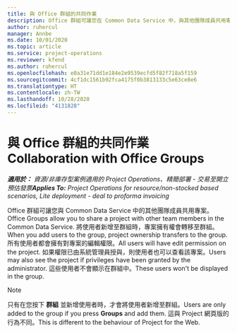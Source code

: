 ```yaml
---
title: 與 Office 群組的共同作業
description: Office 群組可讓您在 Common Data Service 中，與其他團隊成員共用專案。
author: ruhercul
manager: Annbe
ms.date: 10/01/2020
ms.topic: article
ms.service: project-operations
ms.reviewer: kfend
ms.author: ruhercul
ms.openlocfilehash: e0a31e71dd1e184e2e9539ecfd5f82f718a5f159
ms.sourcegitcommit: 4cf1dc1561b92fca4175f0b3813133c5e63ce8e6
ms.translationtype: HT
ms.contentlocale: zh-TW
ms.lasthandoff: 10/28/2020
ms.locfileid: "4131828"
---
```

# <a name="collaboration-with-office-groups"></a><span data-ttu-id="1b00f-103">與 Office 群組的共同作業</span><span class="sxs-lookup"><span data-stu-id="1b00f-103">Collaboration with Office Groups</span></span>

<span data-ttu-id="1b00f-104">_**適用於：** 資源/非庫存型案例適用的 Project Operations、精簡部署 - 交易至開立預估發票_</span><span class="sxs-lookup"><span data-stu-id="1b00f-104">_**Applies To:** Project Operations for resource/non-stocked based scenarios, Lite deployment - deal to proforma invoicing_</span></span>

<span data-ttu-id="1b00f-105">Office 群組可讓您與 Common Data Service 中的其他團隊成員共用專案。</span><span class="sxs-lookup"><span data-stu-id="1b00f-105">Office Groups allow you to share a project with other team members in the Common Data Service.</span></span> <span data-ttu-id="1b00f-106">將使用者新增至群組時，專案擁有權會轉移至群組。</span><span class="sxs-lookup"><span data-stu-id="1b00f-106">When you add users to the group, project ownership transfers to the group.</span></span> <span data-ttu-id="1b00f-107">所有使用者都會擁有對專案的編輯權限。</span><span class="sxs-lookup"><span data-stu-id="1b00f-107">All users will have edit permission on the project.</span></span> <span data-ttu-id="1b00f-108">如果權限已由系統管理員授與，則使用者也可以查看該專案。</span><span class="sxs-lookup"><span data-stu-id="1b00f-108">Users may also see the project if privileges have been granted by the administrator.</span></span> <span data-ttu-id="1b00f-109">這些使用者不會顯示在群組中。</span><span class="sxs-lookup"><span data-stu-id="1b00f-109">These users won't be displayed in the group.</span></span>

> [!NOTE] 
> <span data-ttu-id="1b00f-110">只有在您按下 **群組** 並新增使用者時，才會將使用者新增至群組。</span><span class="sxs-lookup"><span data-stu-id="1b00f-110">Users are only added to the group if you press **Groups** and add them.</span></span> <span data-ttu-id="1b00f-111">這與 Project 網頁版的行為不同。</span><span class="sxs-lookup"><span data-stu-id="1b00f-111">This is different to the behaviour of Project for the Web.</span></span> 

